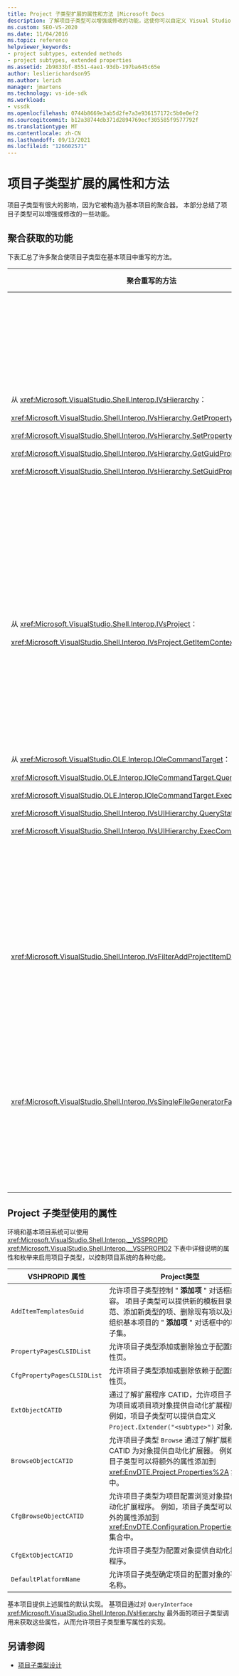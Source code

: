 ```yaml
---
title: Project 子类型扩展的属性和方法 |Microsoft Docs
description: 了解项目子类型可以增强或修改的功能，这使你可以自定义 Visual Studio 的项目系统的行为。
ms.custom: SEO-VS-2020
ms.date: 11/04/2016
ms.topic: reference
helpviewer_keywords:
- project subtypes, extended methods
- project subtypes, extended properties
ms.assetid: 2b9833bf-8551-4ae1-93db-197ba645c65e
author: leslierichardson95
ms.author: lerich
manager: jmartens
ms.technology: vs-ide-sdk
ms.workload:
- vssdk
ms.openlocfilehash: 0744b8669e3ab5d2fe7a3e936157172c5b0e0ef2
ms.sourcegitcommit: b12a38744db371d2894769ecf305585f9577792f
ms.translationtype: MT
ms.contentlocale: zh-CN
ms.lasthandoff: 09/13/2021
ms.locfileid: "126602571"
---
```

# <a name="properties-and-methods-extended-by-project-subtypes"></a>项目子类型扩展的属性和方法
项目子类型有很大的影响，因为它被构造为基本项目的聚合器。 本部分总结了项目子类型可以增强或修改的一些功能。

## <a name="features-gained-by-aggregation"></a>聚合获取的功能
 下表汇总了许多聚合使项目子类型在基本项目中重写的方法。

|聚合重写的方法|Project类型|
|---------------------------------------|---------------------|
|从 <xref:Microsoft.VisualStudio.Shell.Interop.IVsHierarchy>：<br /><br /> <xref:Microsoft.VisualStudio.Shell.Interop.IVsHierarchy.GetProperty%2A><br /><br /> <xref:Microsoft.VisualStudio.Shell.Interop.IVsHierarchy.SetProperty%2A><br /><br /> <xref:Microsoft.VisualStudio.Shell.Interop.IVsHierarchy.GetGuidProperty%2A><br /><br /> <xref:Microsoft.VisualStudio.Shell.Interop.IVsHierarchy.SetGuidProperty%2A>|使项目子类型成为<br /><br /> -更改项目节点的标题和图标。<br />-完全重写项目 `Browse` 对象。<br />-控制是否可以重命名项目。<br />-控制排序顺序。<br />-控制动态帮助的用户上下文。|
|从 <xref:Microsoft.VisualStudio.Shell.Interop.IVsProject>：<br /><br /> <xref:Microsoft.VisualStudio.Shell.Interop.IVsProject.GetItemContext%2A>|启用项目子类型，以控制向设计器和编辑器提供的上下文服务。|
|从 <xref:Microsoft.VisualStudio.OLE.Interop.IOleCommandTarget>：<br /><br /> <xref:Microsoft.VisualStudio.OLE.Interop.IOleCommandTarget.QueryStatus%2A><br /><br /> <xref:Microsoft.VisualStudio.OLE.Interop.IOleCommandTarget.Exec%2A><br /><br /> <xref:Microsoft.VisualStudio.Shell.Interop.IVsUIHierarchy.QueryStatusCommand%2A><br /><br /> <xref:Microsoft.VisualStudio.Shell.Interop.IVsUIHierarchy.ExecCommand%2A>|使项目子类型成为<br /><br /> -参与项目命令的命令路由。<br />-添加、删除或禁用项目环境命令，并解决方案资源管理器活动命令。|
|<xref:Microsoft.VisualStudio.Shell.Interop.IVsFilterAddProjectItemDlg2>|启用项目子类型，以筛选用户在 " **添加新项** " 对话框中看到的内容。|
|<xref:Microsoft.VisualStudio.Shell.Interop.IVsSingleFileGeneratorFactory>|使项目子类型成为<br /><br /> -确定给定文件扩展名的默认生成器。<br />-将可读的生成器名称映射到 COM 对象。|

## <a name="properties-used-by-project-subtypes"></a>Project 子类型使用的属性
 环境和基本项目系统可以使用 <xref:Microsoft.VisualStudio.Shell.Interop.__VSSPROPID> <xref:Microsoft.VisualStudio.Shell.Interop.__VSSPROPID2> 下表中详细说明的属性和枚举来启用项目子类型，以控制项目系统的各种功能。

|VSHPROPID 属性|Project类型|
|------------------------|---------------------|
|`AddItemTemplatesGuid`|允许项目子类型控制 " **添加项** " 对话框的内容。 项目子类型可以提供新的模板目录规范、添加新类型的项、删除现有项以及重新组织基本项目的 " **添加项** " 对话框中的项的子集。|
|`PropertyPagesCLSIDList`|允许项目子类型添加或删除独立于配置的属性页。|
|`CfgPropertyPagesCLSIDList`|允许项目子类型添加或删除依赖于配置的属性页。|
|`ExtObjectCATID`|通过了解扩展程序 CATID，允许项目子类型为项目或项目项对象提供自动化扩展程序。 例如，项目子类型可以提供自定义 `Project.Extender("<subtype>")` 对象。|
|`BrowseObjectCATID`|允许项目子类型 `Browse` 通过了解扩展程序 CATID 为对象提供自动化扩展器。 例如，项目子类型可以将额外的属性添加到 <xref:EnvDTE.Project.Properties%2A> 集合中。|
|`CfgBrowseObjectCATID`|允许项目子类型为项目配置浏览对象提供自动化扩展程序。 例如，项目子类型可以将额外的属性添加到 <xref:EnvDTE.Configuration.Properties%2A> 集合中。|
|`CfgExtObjectCATID`|允许项目子类型为配置对象提供自动化扩展程序。|
|`DefaultPlatformName`|允许项目子类型确定项目的配置对象的平台名称。|

 基本项目提供上述属性的默认实现。 基项目通过对 `QueryInterface` <xref:Microsoft.VisualStudio.Shell.Interop.IVsHierarchy> 最外面的项目子类型调用来获取这些属性，从而允许项目子类型重写属性的实现。

## <a name="see-also"></a>另请参阅
- [项目子类型设计](../../extensibility/internals/project-subtypes-design.md)
